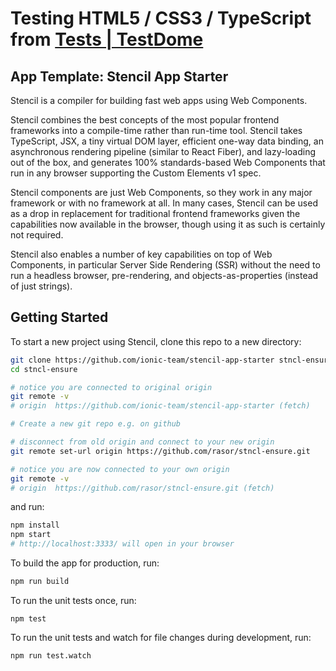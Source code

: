 # Testing HTML5 / CSS3 / TypeScript from [Tests | TestDome](https://www.testdome.com/tests)

## App Template: Stencil App Starter

Stencil is a compiler for building fast web apps using Web Components.

Stencil combines the best concepts of the most popular frontend frameworks into a compile-time rather than run-time tool.  Stencil takes TypeScript, JSX, a tiny virtual DOM layer, efficient one-way data binding, an asynchronous rendering pipeline (similar to React Fiber), and lazy-loading out of the box, and generates 100% standards-based Web Components that run in any browser supporting the Custom Elements v1 spec.

Stencil components are just Web Components, so they work in any major framework or with no framework at all. In many cases, Stencil can be used as a drop in replacement for traditional frontend frameworks given the capabilities now available in the browser, though using it as such is certainly not required.

Stencil also enables a number of key capabilities on top of Web Components, in particular Server Side Rendering (SSR) without the need to run a headless browser, pre-rendering, and objects-as-properties (instead of just strings).

## Getting Started

To start a new project using Stencil, clone this repo to a new directory:

```bash
git clone https://github.com/ionic-team/stencil-app-starter stncl-ensure
cd stncl-ensure

# notice you are connected to original origin
git remote -v
# origin  https://github.com/ionic-team/stencil-app-starter (fetch)

# Create a new git repo e.g. on github

# disconnect from old origin and connect to your new origin
git remote set-url origin https://github.com/rasor/stncl-ensure.git

# notice you are now connected to your own origin
git remote -v
# origin  https://github.com/rasor/stncl-ensure.git (fetch)
```

and run:

```bash
npm install
npm start
# http://localhost:3333/ will open in your browser
```

To build the app for production, run:

```bash
npm run build
```

To run the unit tests once, run:

```
npm test
```

To run the unit tests and watch for file changes during development, run:

```
npm run test.watch
```
